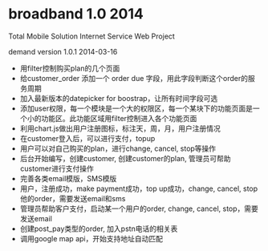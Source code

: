 broadband 1.0 2014
=========

Total Mobile Solution Internet Service Web Project


demand version 1.0.1 2014-03-16

* 用filter控制购买plan的几个页面
* 给customer_order 添加一个 order due 字段，用此字段判断这个order的服务周期
* 加入最新版本的datepicker for boostrap，让所有时间字段可选
* 添加user权限，每一个模块是一个大的权限区，每一个某块下的功能页面是一个小的功能区。此功能区域用filter控制进入各个功能页面
* 利用chart.js做出用户注册图标，标注天，周，月，用户注册情况
* 在customer登入后，可以进行支付，topup
* 用户可以对自己购买的plan，进行change, cancel, stop等操作
* 后台开始编写，创建customer, 创建customer的plan, 管理员可帮助customer进行支付操作
* 完善各类email模版，SMS模版
* 用户，注册成功，make payment成功，top up成功，change, cancel, stop他的order，需要发送email和sms
* 管理员帮助客户支付，启动某一个用户的order, change, cancel, stop，需要发送email
* 创建post_pay类型的order, 加入pstn电话的相关表
* 调用google map api，开始支持地址自动匹配
